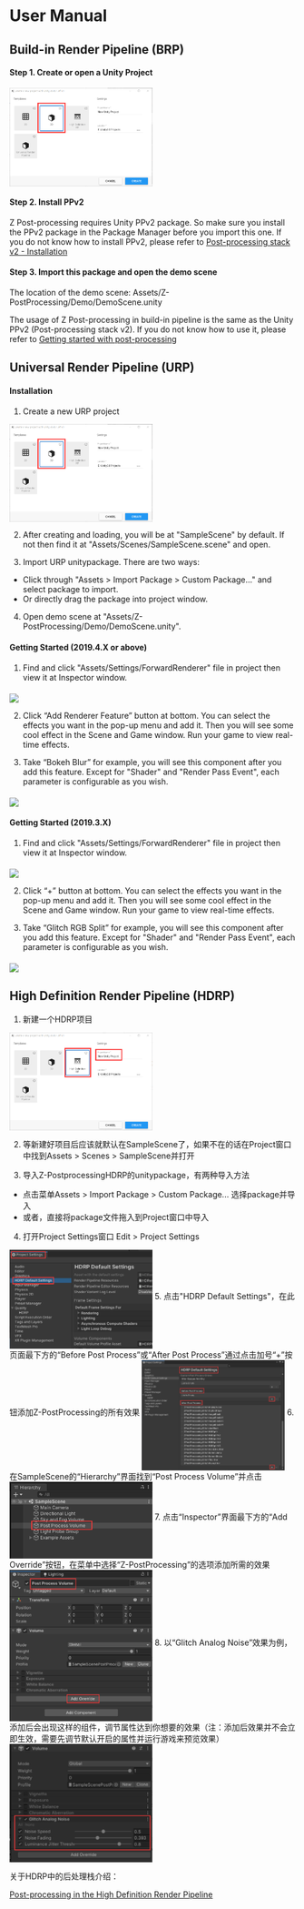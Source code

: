 # User Manual





## Build-in Render Pipeline (BRP)

#### Step 1. Create or open a Unity Project

<img src=".\Images\Usage\usage1.png" align="middle" width="50%"  />

#### Step 2. Install PPv2

Z Post-processing requires Unity PPv2 package. So make sure you install the PPv2 package in the Package Manager before you import this one. If you do not know how to install PPv2, please refer to [Post-processing stack v2 - Installation](https://docs.unity3d.com/Packages/com.unity.postprocessing@3.1/manual/Installation.html)

#### Step 3. Import this package and open the demo scene

The location of the demo scene: Assets/Z-PostProcessing/Demo/DemoScene.unity

The usage of Z Post-processing in build-in pipeline is the same as the Unity PPv2 (Post-processing stack v2). If you do not know how to use it, please refer to [Getting started with post-processing](https://docs.unity3d.com/Packages/com.unity.postprocessing@3.1/manual/Quick-start.html)









## Universal Render Pipeline (URP)



#### Installation


1. Create a new URP project
<img src=".\Images\Usage\usage1.png" align="middle" width="50%"  />

2. After creating and loading, you will be at "SampleScene" by default. If not then find it at "Assets/Scenes/SampleScene.scene" and open.

3. Import URP unitypackage. There are two ways:
  - Click through "Assets > Import Package > Custom Package..." and select package to import.
  - Or directly drag the package into project window.
4. Open demo scene at "Assets/Z-PostProcessing/Demo/DemoScene.unity".



#### Getting Started (2019.4.X or above)

1. Find and click "Assets/Settings/ForwardRenderer" file in project then view it at Inspector window.
<img src=".\Images\Usage\usage2.png" align="middle" width="50%"  />

2. Click “Add Renderer Feature” button at bottom. You can select the effects you want in the pop-up menu and add it. Then you will see some cool effect in the Scene and Game window. Run your game to view real-time effects.

3. Take “Bokeh Blur” for example, you will see this component after you add this feature. Except for "Shader" and "Render Pass Event", each parameter is configurable as you wish.
<img src=".\Images\Usage\usage3.png" align="middle" width="50%"  />



#### Getting Started (2019.3.X)

1. Find and click "Assets/Settings/ForwardRenderer" file in project then view it at Inspector window.
<img src=".\Images\Usage\usage2_2019_3.png" align="middle" width="50%"  />

2. Click “+” button at bottom. You can select the effects you want in the pop-up menu and add it. Then you will see some cool effect in the Scene and Game window. Run your game to view real-time effects.

3. Take “Glitch RGB Split” for example, you will see this component after you add this feature. Except for "Shader" and "Render Pass Event", each parameter is configurable as you wish.
<img src=".\Images\Usage\usage3_2019_3.png" align="middle" width="50%"  />







## High Definition Render Pipeline (HDRP)

1. 新建一个HDRP项目
<img src=".\Images\Usage\hd_usage1.png" align="middle" width="50%"  />

2. 等新建好项目后应该就默认在SampleScene了，如果不在的话在Project窗口中找到Assets > Scenes > SampleScene并打开

3. 导入Z-PostprocessingHDRP的unitypackage，有两种导入方法

  - 点击菜单Assets > Import Package > Custom Package... 选择package并导入
  - 或者，直接将package文件拖入到Project窗口中导入

4. 打开Project Settings窗口 Edit > Project Settings
<img src=".\Images\Usage\hd_usage2.png" align="middle" width="50%"  />
5. 点击"HDRP Default Settings"，在此页面最下方的“Before Post Process”或“After Post Process”通过点击加号“+”按钮添加Z-PostProcessing的所有效果
<img src=".\Images\Usage\hd_usage3.png" align="middle" width="50%"  />
6. 在SampleScene的“Hierarchy”界面找到“Post Process Volume”并点击
<img src=".\Images\Usage\hd_usage4.png" align="middle" width="50%"  />
7. 点击“Inspector”界面最下方的“Add Override”按钮，在菜单中选择“Z-PostProcessing”的选项添加所需的效果
<img src=".\Images\Usage\hd_usage5.png" align="middle" width="50%"  />
8. 以“Glitch Analog Noise”效果为例，添加后会出现这样的组件，调节属性达到你想要的效果（注：添加后效果并不会立即生效，需要先调节默认开启的属性并运行游戏来预览效果）
<img src=".\Images\Usage\hd_usage6.png" align="middle" width="50%"  />



关于HDRP中的后处理栈介绍：

[Post-processing in the High Definition Render Pipeline](https://docs.unity3d.com/Packages/com.unity.render-pipelines.high-definition@6.9/manual/Post-Processing-Main.html)













































